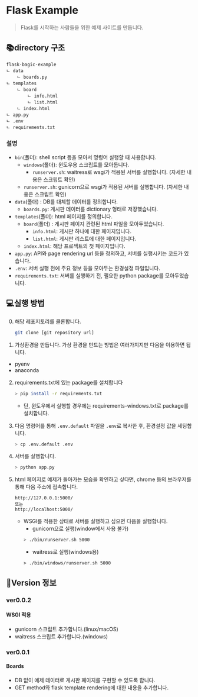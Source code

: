 # Flask Example
> Flask를 시작하는 사람들을 위한 예제 사이트를 만듭니다.


## 📚directory 구조
```
flask-bagic-example
ㄴ data
    ㄴ boards.py
ㄴ templates
    ㄴ board
        ㄴ info.html
        ㄴ list.html
    ㄴ index.html
ㄴ app.py
ㄴ .env
ㄴ requirements.txt
```
### 설명
- `bin`(폴더): shell script 등을 모아서 명령어 실행할 때 사용합니다.
    - `windows`(폴더): 윈도우용 스크립트를 모아둡니다.
        - `runserver.sh`: waitress로 wsgi가 적용된 서버를 실행합니다. (자세한 내용은 스크립트 확인)
    - `runserver.sh`: gunicorn으로 wsgi가 적용된 서버를 실행합니다. (자세한 내용은 스크립트 확인)
- `data`(폴더) : DB를 대체할 데이터를 정의합니다.
    - `boards.py`: 게시판 데이터를 dictionary 형태로 저장했습니다.
- `templates`(폴더): html 페이지를 정의합니다.
    - `board`(폴더)  : 게시판 페이지 관련된 html 파일을 모아두었습니다.
        - `info.html`: 게시판 하나에 대한 페이지입니다.
        - `list.html`: 게시판 리스트에 대한 페이지입니다.
    - `index.html`: 해당 프로젝트의 첫 페이지입니다.
- `app.py`: API와 page rendering url 등을 정의하고, 서버를 실행시키는 코드가 있습니다.
- `.env`: 서버 실행 전에 주요 정보 등을 모아두는 환경설정 파일입니다.
- `requirements.txt`: 서버를 실행하기 전, 필요한 python package를 모아두었습니다.


## 💻실행 방법
0. 해당 레포지토리를 클론합니다.
    ```sh
    git clone [git repository url]
    ```
1. 가상환경을 만듭니다. 가상 환경을 만드는 방법은 여러가지지만 다음을 이용하면 됩니다.
  - pyenv
  - anaconda

2. requirements.txt에 있는 package를 설치합니다
    ```sh
    > pip install -r requirements.txt
    ```
    - 단, 윈도우에서 실행할 경우에는 requirements-windows.txt로 package를 설치합니다.

3. 다음 명령어를 통해 `.env.default` 파일을 `.env`로 복사한 후, 환경설정 값을 세팅합니다.
    ```sh
    > cp .env.default .env
    ```

4. 서버를 실행합니다.
    ```sh
    > python app.py
    ```
5. html 페이지로 예제가 돌아가는 모습을 확인하고 싶다면, chrome 등의 브라우저를 통해 다음 주소에 접속합니다.
    ```
    http://127.0.0.1:5000/
    또는
    http://localhost:5000/
    ```
    - WSGI를 적용한 상태로 서버를 실행하고 싶으면 다음을 실행합니다.
        - gunicorn으로 실행(window에서 사용 불가)
        ```sh
        > ./bin/runserver.sh 5000
        ```
        - waitress로 실행(windows용)
        ```
        > ./bin/windows/runserver.sh 5000
        ```

## 📌Version 정보
### ver0.0.2
#### WSGI 적용
- gunicorn 스크립트 추가합니다.(linux/macOS)
- waitress 스크립트 추가합니다.(windows)
### ver0.0.1
#### Boards
- DB 없이 예제 데이터로 게시판 페이지를 구현할 수 있도록 합니다.
- GET method와 flask template rendering에 대한 내용을 추가합니다.
